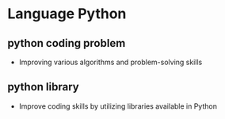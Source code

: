 # Language Python

## python coding problem
- Improving various algorithms and problem-solving skills

## python library
- Improve coding skills by utilizing libraries available in Python